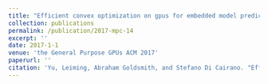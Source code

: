 ```yaml
---
title: "Efficient convex optimization on gpus for embedded model predictive control"
collection: publications
permalink: /publication/2017-mpc-14
excerpt: ''
date: 2017-1-1
venue: 'the General Purpose GPUs ACM 2017'
paperurl: ''
citation: 'Yu, Leiming, Abraham Goldsmith, and Stefano Di Cairano. "Efficient convex optimization on gpus for embedded model predictive control." In Proceedings of the General Purpose GPUs, pp. 12-21. ACM, 2017.'
---
```

